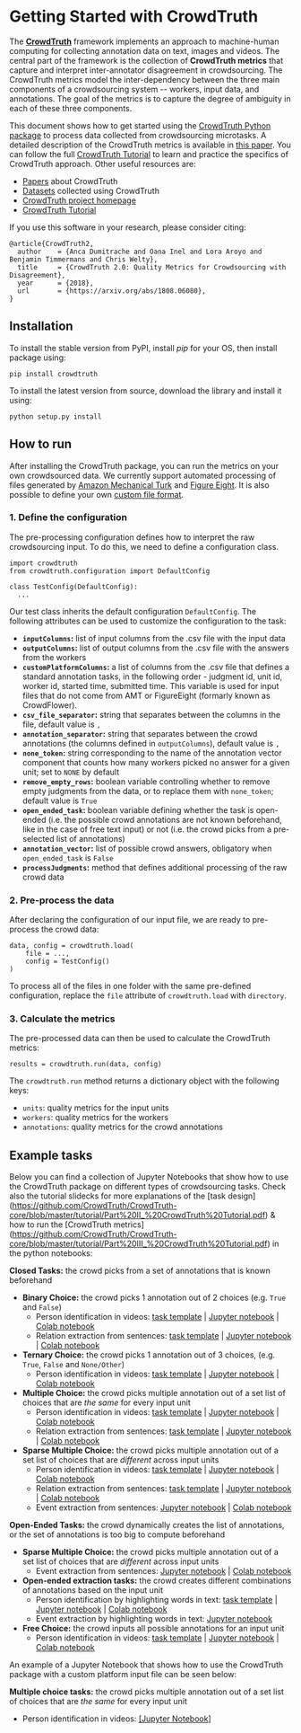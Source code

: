 # Getting Started with CrowdTruth

The **[CrowdTruth](http://crowdtruth.org/)** framework implements an approach to machine-human computing for collecting annotation data on text, images and videos. The central part of the framework is the collection of  **CrowdTruth metrics** that capture and interpret inter-annotator disagreement in crowdsourcing. The CrowdTruth metrics model the inter-dependency between the three main components of a crowdsourcing system -- workers, input data, and annotations. The goal of the metrics is to capture the degree of ambiguity in each of these three components.

This document shows how to get started using the [CrowdTruth Python package](https://github.com/CrowdTruth/CrowdTruth-core) to process data collected from crowdsourcing microtasks. A detailed description of the CrowdTruth metrics is available in [this paper](https://arxiv.org/abs/1808.06080). You can follow the full [CrowdTruth Tutorial](http://crowdtruth.org/tutorial/) to learn and practice the specifics of CrowdTruth approach. Other useful resources are:

* [Papers](http://crowdtruth.org/papers/) about CrowdTruth
* [Datasets](http://data.crowdtruth.org/) collected using CrowdTruth
* [CrowdTruth project homepage](http://crowdtruth.org/)
* [CrowdTruth Tutorial](http://crowdtruth.org/tutorial/)

If you use this software in your research, please consider citing:

```
@article{CrowdTruth2,
  author    = {Anca Dumitrache and Oana Inel and Lora Aroyo and Benjamin Timmermans and Chris Welty},
  title     = {CrowdTruth 2.0: Quality Metrics for Crowdsourcing with Disagreement},
  year      = {2018},
  url       = {https://arxiv.org/abs/1808.06080},
}
```

## Installation

To install the stable version from PyPI, install *pip* for your OS, then install package using:
```
pip install crowdtruth
```

To install the latest version from source, download the library and install it using:
```
python setup.py install
```


## How to run

After installing the CrowdTruth package, you can run the metrics on your own crowdsourced data. We currently support automated processing of files generated by [Amazon Mechanical Turk](https://www.mturk.com/) and [Figure Eight](https://www.figure-eight.com/). It is also possible to define your own [custom file format](TODO:add_link).

### 1. Define the configuration

The pre-processing configuration defines how to interpret the raw crowdsourcing input. To do this, we need to define a configuration class.

```
import crowdtruth
from crowdtruth.configuration import DefaultConfig

class TestConfig(DefaultConfig):
  ...
```

Our test class inherits the default configuration `DefaultConfig`. The following attributes can be used to customize the configuration to the task:

* **`inputColumns`:** list of input columns from the .csv file with the input data
* **`outputColumns`:** list of output columns from the .csv file with the answers from the workers
* **`customPlatformColumns`:** a list of columns from the .csv file that defines a standard annotation tasks, in the following order - judgment id, unit id, worker id, started time, submitted time. This variable is used for input files that do not come from AMT or FigureEight (formarly known as CrowdFlower).
* **`csv_file_separator`:** string that separates between the columns in the file, default value is `,`
* **`annotation_separator`:** string that separates between the crowd annotations (the columns defined in `outputColumns`), default value is `,`
* **`none_token`:** string corresponding to the name of the annotation vector component that counts how many workers picked no answer for a given unit; set to `NONE` by default
* **`remove_empty_rows`:** boolean variable controlling whether to remove empty judgments from the data, or to replace them with `none_token`; default value is `True`
* **`open_ended_task`:** boolean variable defining whether the task is open-ended (i.e. the possible crowd annotations are not known beforehand, like in the case of free text input) or not (i.e. the crowd picks from a pre-selected list of annotations)
* **`annotation_vector`:** list of possible crowd answers, obligatory when `open_ended_task` is `False`
* **`processJudgments`:** method that defines additional processing of the raw crowd data


### 2. Pre-process the data

After declaring the configuration of our input file, we are ready to pre-process the crowd data:

```
data, config = crowdtruth.load(
    file = ...,
    config = TestConfig()
)
```

To process all of the files in one folder with the same pre-defined configuration, replace the `file` attribute of `crowdtruth.load` with `directory`.


### 3. Calculate the metrics

The pre-processed data can then be used to calculate the CrowdTruth metrics:

```
results = crowdtruth.run(data, config)
```

The `crowdtruth.run` method returns a dictionary object with the following keys:

* `units`: quality metrics for the input units
* `workers`: quality metrics for the workers
* `annotations`: quality metrics for the crowd annotations

## Example tasks

Below you can find a collection of Jupyter Notebooks that show how to use the CrowdTruth package on different types of crowdsourcing tasks. Check also the tutorial slidecks for more explanations of the [task design] (https://github.com/CrowdTruth/CrowdTruth-core/blob/master/tutorial/Part%20II_%20CrowdTruth%20Tutorial.pdf) & how to run the [CrowdTruth metrics] (https://github.com/CrowdTruth/CrowdTruth-core/blob/master/tutorial/Part%20III_%20CrowdTruth%20Tutorial.pdf) in the python notebooks:

**Closed Tasks:** the crowd picks from a set of annotations that is known beforehand

* **Binary Choice:** the crowd picks 1 annotation out of 2 choices (e.g. `True` and `False`)
    + Person identification in videos: [task template](img/ann-vec/bin-person-in-vid.pdf) | [Jupyter notebook](https://github.com/CrowdTruth/CrowdTruth-core/blob/master/tutorial/notebooks/Binary%20Choice%20Task%20-%20Person%20Identification%20in%20Video.ipynb) | [Colab notebook](https://colab.research.google.com/drive/1ycZZdEDAPPzZ-uHYgtBfIzOcc8Sjebvx)
    + Relation extraction from sentences: [task template](img/ann-vec/bin-relex.pdf) | [Jupyter notebook](https://github.com/CrowdTruth/CrowdTruth-core/blob/master/tutorial/notebooks/Binary%20Choice%20Task%20-%20Relation%20Extraction.ipynb) | [Colab notebook](https://colab.research.google.com/drive/1LQ6ndS0UC_IfUfGXr9d_B8hu7BlefKcy)
* **Ternary Choice:** the crowd picks 1 annotation out of 3 choices, (e.g. `True`, `False` and `None/Other`)
    + Person identification in videos: [task template](img/ann-vec/tern-person-in-vid.pdf) | [Jupyter notebook](https://github.com/CrowdTruth/CrowdTruth-core/blob/master/tutorial/notebooks/Ternary%20Choice%20Task%20-%20Person%20Identification%20in%20Video.ipynb) | [Colab notebook](https://colab.research.google.com/drive/1ADZalDRLe5N4Q7BxIiJEUG4lGGiQnR5c)
* **Multiple Choice:** the crowd picks multiple annotation out of a set list of choices that are *the same* for every input unit
    + Person identification in videos: [task template](img/ann-vec/mult-person-in-vid.pdf) | [Jupyter notebook](https://github.com/CrowdTruth/CrowdTruth-core/blob/master/tutorial/notebooks/Multiple%20Choice%20Task%20-%20Person%20Type%20Annotation%20in%20Video.ipynb) | [Colab notebook](https://colab.research.google.com/drive/1pDUyO6bvDmfnmwp5Hp8dxzv8Ekrow4uk)
    + Relation extraction from sentences: [task template](img/ann-vec/mult-relex.pdf) | [Jupyter notebook](https://github.com/CrowdTruth/CrowdTruth-core/blob/master/tutorial/notebooks/Multiple%20Choice%20Task%20-%20Relation%20Extraction.ipynb) | [Colab notebook](https://colab.research.google.com/drive/1yAs2am0IIn7HXr-T9Yzd6p2k1HX7yIrX)
* **Sparse Multiple Choice:** the crowd picks multiple annotation out of a set list of choices that are *different* across input units
    + Person identification in videos: [task template](img/ann-vec/sparse-person-in-vid.pdf) | [Jupyter notebook](https://github.com/CrowdTruth/CrowdTruth-core/blob/master/tutorial/notebooks/Sparse%20Multiple%20Choice%20Task%20-%20Person%20Annotation%20in%20Video.ipynb) | [Colab notebook](https://colab.research.google.com/drive/1uL2ex9QyK_iZjQLQINvyzMmYobDNH8WF)
    + Relation extraction from sentences: [task template](img/ann-vec/mult-relex.pdf) | [Jupyter notebook](https://github.com/CrowdTruth/CrowdTruth-core/blob/master/tutorial/notebooks/Sparse%20Multiple%20Choice%20Task%20-%20Relation%20Extraction.ipynb) | [Colab notebook](https://colab.research.google.com/drive/11UnAsJeL3KUEqieB1bYEy2PJJJJZo_xA)
    + Event extraction from sentences: [Jupyter notebook](https://github.com/CrowdTruth/CrowdTruth-core/blob/master/tutorial/notebooks/Sparse%20Multiple%20Choice%20Task%20-%20Event%20Extraction.ipynb) | [Colab notebook](https://colab.research.google.com/drive/1_e6BnwltZ7LDhZDiHtq1LoVQVPrV96Hq)
    
**Open-Ended Tasks:** the crowd dynamically creates the list of annotations, or the set of annotations is too big to compute beforehand

* **Sparse Multiple Choice:** the crowd picks multiple annotation out of a set list of choices that are *different* across input units
    + Event extraction from sentences:  [Jupyter notebook](https://github.com/CrowdTruth/CrowdTruth-core/blob/master/tutorial/notebooks/Sparse%20Multiple%20Choice%20Task%20-%20Event%20Extraction.ipynb) | [Colab notebook](https://colab.research.google.com/drive/1_e6BnwltZ7LDhZDiHtq1LoVQVPrV96Hq)
* **Open-ended extraction tasks:** the crowd creates different combinations of annotations based on the input unit
    + Person identification by highlighting words in text: [task template](img/ann-vec/od-extr-person-in-vid.pdf) | [Jupyter notebook](https://github.com/CrowdTruth/CrowdTruth-core/blob/master/tutorial/notebooks/Dimensionality%20Reduction%20-%20Stopword%20Removal%20from%20Media%20Unit%20%26%20Annotation.ipynb) | [Colab notebook](https://colab.research.google.com/drive/1oaJXaXO5zJaPyVHDwiRHVKVvkuva6Sj6)
    + Event extraction by highlighting words in text: [Jupyter notebook](https://github.com/CrowdTruth/CrowdTruth-core/blob/master/tutorial/notebooks/Highlighting%20Task%20-%20Event%20Extraction.ipynb)
* **Free Choice:** the crowd inputs all possible annotations for an input unit
    + Person identification in videos: [task template](img/ann-vec/free-person-in-vid.pdf) | [Jupyter notebook](https://github.com/CrowdTruth/CrowdTruth-core/blob/master/tutorial/notebooks/Free%20Input%20Task%20-%20Person%20Annotation%20in%20Video.ipynb) | [Colab notebook](https://colab.research.google.com/drive/1mvXr_b9ePUyGvBIgo1luRF3jCc6eMOpq)

An example of a Jupyter Notebook that shows how to use the CrowdTruth package with a custom platform input file can be seen below:

**Multiple choice tasks:** the crowd picks multiple annotation out of a set list of choices that are *the same* for every input unit

* Person identification in videos: [[Jupyter Notebook]](https://github.com/CrowdTruth/CrowdTruth-core/blob/master/tutorial/notebooks/Custom%20Platform%20-%20Multiple%20Choice%20Task%20-%20Person%20Type%20Annotation%20in%20Video.ipynb)
